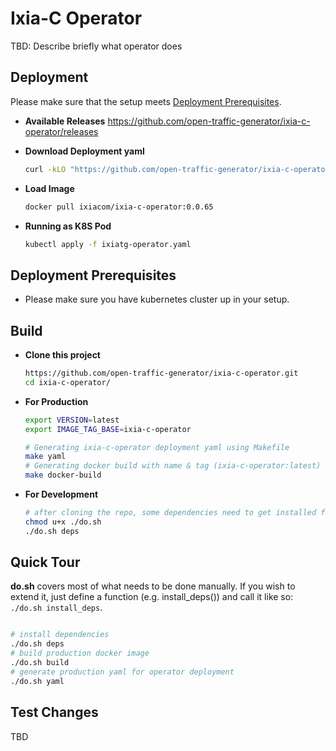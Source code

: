 # Ixia-C Operator

TBD: Describe briefly what operator does

## Deployment

Please make sure that the setup meets [Deployment Prerequisites](#deployment-prerequisites).

- **Available Releases**
    https://github.com/open-traffic-generator/ixia-c-operator/releases

- **Download Deployment yaml**

  ```sh
  curl -kLO "https://github.com/open-traffic-generator/ixia-c-operator/releases/tag/v0.0.65/ixiatg-operator.yaml"
  ```

- **Load Image**

  ```sh
  docker pull ixiacom/ixia-c-operator:0.0.65
  ```

- **Running as K8S Pod**

  ```sh
  kubectl apply -f ixiatg-operator.yaml
  ```

## Deployment Prerequisites

- Please make sure you have kubernetes cluster up in your setup.




## Build


- **Clone this project**

  ```sh
  https://github.com/open-traffic-generator/ixia-c-operator.git
  cd ixia-c-operator/
  ```

- **For Production**

    ```sh
    export VERSION=latest
    export IMAGE_TAG_BASE=ixia-c-operator

    # Generating ixia-c-operator deployment yaml using Makefile
    make yaml
    # Generating docker build with name & tag (ixia-c-operator:latest) using Makefile
    make docker-build
    ```

- **For Development**

    ```sh
    # after cloning the repo, some dependencies need to get installed for further development
    chmod u+x ./do.sh
    ./do.sh deps
    ```


## Quick Tour

**do.sh** covers most of what needs to be done manually. If you wish to extend it, just define a function (e.g. install_deps()) and call it like so: `./do.sh install_deps`.

```sh

# install dependencies
./do.sh deps
# build production docker image
./do.sh build
# generate production yaml for operator deployment
./do.sh yaml
```

## Test Changes

TBD